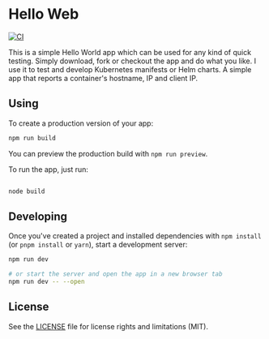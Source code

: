 # Hello Web

[![CI](https://github.com/meister/hello-web/actions/workflows/ci.yml/badge.svg)](https://github.com/meister/hello-web/actions/workflows/ci.yml)

This is a simple Hello World app which can be used for any kind of quick testing. Simply download, fork or checkout the app and do what you like. I use it to test and develop Kubernetes manifests or Helm charts. A simple app that reports a container's hostname, IP and client IP.

## Using

To create a production version of your app:

```bash
npm run build
```

You can preview the production build with `npm run preview`.

To run the app, just run:

```bash

node build
```
## Developing

Once you've created a project and installed dependencies with `npm install` (or `pnpm install` or `yarn`), start a development server:

```bash
npm run dev

# or start the server and open the app in a new browser tab
npm run dev -- --open
```

## License

See the [LICENSE](./LICENSE.md) file for license rights and limitations (MIT).
